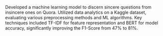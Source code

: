 Developed a machine learning model to discern sincere questions from insincere ones on Quora. 
Utilized data analytics on a Kaggle dataset, evaluating various preprocessing methods and ML algorithms. 
Key techniques included TF-IDF for feature representation and BERT for model accuracy, significantly improving the F1-Score from 47% to 81%.

